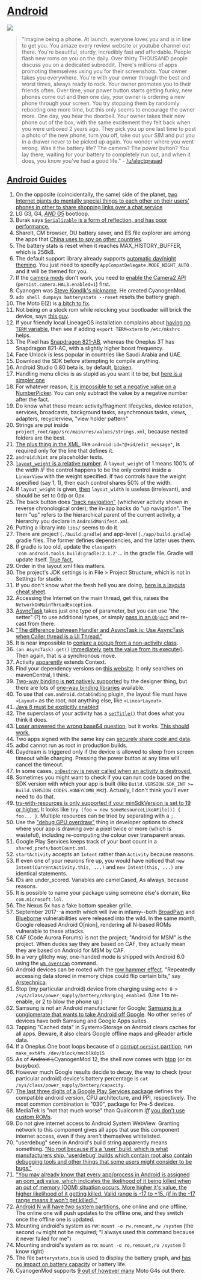 # [Android](https://www.reddit.com/r/androiddev/comments/3ka9j0/what_to_know_for_a_mobile_developer_interview/)

![](http://i.imgur.com/2q7uebE.jpg)

> "Imagine being a phone. At launch, everyone loves you and is in line to get you. You amaze every review website or youtube channel out there. You're beautiful, sturdy, incredibly fast and affordable. People flash new roms on you on the daily. Over thirty THOUSAND people discuss you on a dedicated subreddit. There's millions of apps promoting themselves using you for their screenshots. Your owner takes you everywhere. You're with your owner through the best and worst times, always ready to rock. Your owner promotes you to their friends often. Over time, your power button starts getting funky, new phones come out and then one day, your owner is ordering a new phone through your screen. You try stopping them by randomly rebooting one more time, but this only seems to encourage the owner more. One day, you hear the doorbell. Your owner takes their new phone out of the box, with the same excitement they felt back when you were unboxed 2 years ago. They pick you up one last time to post a photo of the new phone, turn you off, take out your SIM and put you in a drawer never to be picked up again. You wonder where you went wrong. Was it the battery life? The camera? The power button? You lay there, waiting for your battery to completely run out, and when it does, you know you've had a good life." - [/u/alectprasad](https://www.reddit.com/r/Android/comments/721w8x/you_just_got_a_new_smartphone_what_is_the_first/dnfmdp4/)

## [Android Guides](https://github.com/codepath/android_guides/wiki)

1. On the opposite (coincidentally, the same) side of the planet, [two Internet giants do mentally special things to each other on their users' phones in other to share shopping links over a chat service](https://www.reddit.com/r/oneplus/comments/7prvrj/i_looked_into_what_actually_is_being_sent_and/dsk9ykl/)
1. LG G3, G4, [*AND* G5](https://www.reddit.com/r/Android/comments/7mmz3s/htc_and_motorola_say_they_dont_slow_old_phones/drvh082/) bootloop.
1. Burak says [`Serializable` is a form of reflection, and has poor performance.](https://android.jlelse.eu/yet-another-awesome-kotlin-feature-parcelize-5439718ba220)
1. ShareIt, CM browser, DU battery saver, and ES file explorer are among the apps that [China uses to spy on other countries](https://www.reddit.com/r/Android/comments/7godzf/china_is_spying_through_42_apps_delete_them/dqlb3yh/).
1. The battery stats is reset when it reaches MAX_HISTORY_BUFFER, which is 256kB.
1. The default support library already supports [automatic day/night theming](https://android-developers.googleblog.com/2016/02/android-support-library-232.html). You just need to specify `AppCompatDelegate.MODE_NIGHT_AUTO` and it will be themed for you.
1. If the [camera mods](https://www.celsoazevedo.com/files/android/google-camera/) don't work, you need to [enable the Camera2 API](https://forum.xda-developers.com/apps/magisk/module-camera2api-enabler-t3656651) (`persist.camera.HAL3.enabled=1`) first.
1. Cyanogen was [Steve Kondik's nickname](https://github.com/cyanogen). He created CyanogenMod.
1. `adb shell dumpsys batterystats --reset` resets the battery graph.
1. The Moto E(2) is [a bitch to fix](https://www.ifixit.com/Guide/Motorola+Moto+E+2nd+Generation+Battery+Replacement/56502).
1. Not being on a stock rom while relocking your bootloader will brick the device, says [this guy](https://forum.xda-developers.com/showpost.php?p=69267541&postcount=9).
1. If your friendly local LineageOS installation complains about [having no `TERM` variable](https://jira.lineageos.org/browse/BUGBASH-556?attachmentViewMode=list), then see if adding `export TERM=xterm` to `/etc/mkshrc` helps.
1. The Pixel has [Snapdragon 821-AB](https://www.xda-developers.com/dissecting-speed-how-oneplus-leveraged-excellent-real-world-performance/), whereas the Oneplus 3T has Snapdragon 821-AC, with a slightly higher boost frequency.
1. Face Unlock is less popular in countries like Saudi Arabia and UAE.
1. Download the SDK before attempting to compile anything.
1. Android Studio 0.80 beta is, by default, [broken](http://stackoverflow.com/questions/24465289/android-studio-failure-install-failed-older-sdk).
1. Handling menu clicks is as stupid as you want it to be, but [here is a simpler one](http://stackoverflow.com/a/7480103/1558430)
1. For whatever reason, [it is impossible to set a negative value on a NumberPicker](http://stackoverflow.com/questions/20968561/android-numberpicker-negative-values). You can only subtract the value by a negative number after the fact.
1. Do know what these mean: activity/fragment lifecycles, device rotation, services, broadcasts, background tasks, asynchronous tasks, views, adapters, recyclerview, "view holder pattern"
1. Strings are put inside `project_root/app/src/main/res/values/strings.xml`, because nested folders are the best.
1. [The plus thing in the XML](http://developer.android.com/training/basics/firstapp/building-ui.html), like `android:id="@+id/edit_message"`, is required only for the line that defines it.
1. `android:hint` are placeholder texts.
1. [`layout_weight` is a relative number](http://stackoverflow.com/questions/3995825/what-does-androidlayout-weight-mean). A `layout_weight` of 1 means 100% of the width *IF* the control happens to be the only control inside a `LinearView` with the weight specified. If two controls have the weight specified (say 1, 1), then each control shares 50% of the width.
1. If `layout_weight` is given, [then](http://developer.android.com/training/basics/firstapp/building-ui.html) `layout_width` is useless (irrelevant), and should be set to 0dp or 0px.
1. The back button does ["back navigation"](http://developer.android.com/design/patterns/navigation.html) (whichever activity shown in reverse chronological order); the in-app backs do "up navigation". The term "up" refers to the hierarchical parent of the current activity, a hierarchy you declare in `AndroidManifest.xml`.
1. Putting a library into `libs/` seems to do it.
1. There are project (`./build.gradle`) and app-level (`./app/build.gradle`) gradle files. The former defines dependencies, and the latter uses them.
1. If gradle is too old, update the `classpath 'com.android.tools.build:gradle:2.1.2'`... in the gradle file. Gradle will update itself. [True fact.](http://stackoverflow.com/questions/17634708/android-studio-upgraded-from-0-1-9-to-0-2-0-causing-gradle-build-errors-now/17648742#17648742)
1. Order in the layout xml files matters.
1. The project's JDK settings is in File > Project Structure, which is not in Settings for studio.
1. If you don't know what the fresh hell you are doing, [here is a layouts cheat sheet](http://labs.udacity.com/images/Layout-Cheat-Sheet.pdf).
1. Accessing the Internet on the main thread, get this, raises the `NetworkOnMainThreadException`.
1. [AsyncTask](http://stackoverflow.com/questions/3921816/can-i-pass-different-types-of-parameters-to-an-asynctask-in-android) takes just one type of parameter, but you can use "the setter" (?) to use additional types, or simply [pass in an `Object`](http://stackoverflow.com/a/9077177) and re-cast from there.
1. ["The difference between Handler and AsyncTask is: Use AsyncTask when Caller thread is a UI Thread."](http://stackoverflow.com/a/9800870)
1. It is near impossible to [conjure a popup from a non-activity class](http://stackoverflow.com/a/31221646).
1. `(an AsyncTask).get()` [immediately gets the value from its execute()](http://stackoverflow.com/a/10972142). Then again, that is a synchronous move.
1. Activity [apparently](http://stackoverflow.com/a/9192916/1558430) extends Context.
1. Find your dependency versions on [this website](http://search.maven.org/#search%7Cga%7C1%7Cio.reactivex.rxjava). It only searches on mavenCentral, I think.
1. [Two-way binding is **not** natively supported](https://medium.com/@fabioCollini/android-data-binding-f9f9d3afc761#.pfcgcnfo5) by the designer thing, but there are lots of [one-way binding libraries](https://developer.android.com/topic/libraries/data-binding/index.html) available.
1. To use that `com.android.databinding` plugin, the layout file must have `<Layout>` as the root, not anything else, like `<LinearLayout>`.
1. [Java 8 must be explicitly enabled](http://stackoverflow.com/a/37004259/1558430)
1. The superclass of your activity has a [`setTitle()`](http://stackoverflow.com/questions/3975550/android-how-to-change-the-application-title) that does what you think it does.
1. [Loser answered the wrong base64 question](http://stackoverflow.com/a/29383697/1558430), but it works. [This should work.](http://stackoverflow.com/a/15683305/1558430)
1. Two apps signed with the same key can [securely share code and data](https://developer.android.com/studio/publish/app-signing.html#considerations).
1. adbd cannot run as root in production builds.
1. Daydream is triggered only if the device is allowed to sleep from screen timeout while charging. Pressing the power button at any time will cancel the timeout.
1. In some cases, [`onDestroy` is never called when an activity is destroyed.](https://academy.realm.io/posts/sf-fabien-davos-modern-android-ditching-activities-fragments/)
1. Sometimes you might want to check if you can run code based on the SDK version with which your app is built (like `Build.VERSION.SDK_INT >= Build.VERSION_CODES.HONEYCOMB_MR2`). Actually, I don't think you'll ever need to do that.
1. [try-with-resources is only supported if your minSdkVersion is set to 19 or higher.](https://stackoverflow.com/a/24290875/1558430) It looks like `try (foo = new SomeResourceLikeAFile()) { foo... }`. Multiple resources can be tried by separating with a `;`.
1. Use the ["debug GPU overdraw"](https://www.youtube.com/watch?v=I4MhEx-nck4) thing in developer options to check where your app is drawing over a pixel twice or more (which is wasteful), including re-computing the colour over transparent areas.
1. Google Play Services keeps track of your boot count in a `shared_prefs/bootCount.xml`.
1. `startActivity` accepts an `Intent` rather than `Activity` because reasons.
1. If even one of your neurons fire up, you would have noticed that `new Intent(CurrentActivity.this, ...)` and `new Intent(this, ...)` are identical statements.
1. IDs are under_scored. Variables are camelCased, As always, because reasons.
1. It is possible to name your package using someone else's domain, like `com.microsoft.lol`.
1. The Nexus 5x has a fake bottom speaker grille.
1. September 2017--a month which will live in infamy--both [BroadPwn](https://blog.exodusintel.com/2017/07/26/broadpwn/) and [Blueborne](https://www.armis.com/blueBorne/) vulnerabilities were released into the wild. In the same month, Google released Android O[nion], rendering all N-based ROMs vulnerable to these attacks.
1. CAF (Code Aurora Forums) is not the project; "Android for MSM" is the project. When dudes say they are based on CAF, they actually mean they are based on Android for MSM by CAF.
1. In a very glitchy way, one-handed mode is shipped with Android 6.0 using the [`wm overscan`](https://forum.xda-developers.com/u/tasker-tips-tricks/guide-hold-swipe-home-button-to-enable-t3330353) command.
1. Android devices can be rooted with the [row hammer effect](https://en.wikipedia.org/wiki/Row_hammer). "Repeatedly accessing data stored in memory chips could flip certain bits," say [Arstechnica](https://arstechnica.com/information-technology/2016/10/using-rowhammer-bitflips-to-root-android-phones-is-now-a-thing/).
1. Stop (my particular android) device from charging using `echo 0 > /sys/class/power_supply/battery/charging_enabled`. (Use 1 to re-enable, or 2 to blow the phone up.)
1. Samsung is not an Android manufacturer for Google; [Samsung is a conglomerate that wants to take Android off Google](https://www.youtube.com/watch?v=2_L9j6mDJBg). No other series of devices have both Samsung and Google Apps suites.
1. Tapping "Cached data" in System>Storage on Android clears caches for all apps. Beware, it also clears Google offline maps and gReader article data.
1. If a Oneplus One boot loops because of a [corrupt `persist` partition](http://www.androidpolice.com/2014/10/13/heres-easy-fix-oneplus-one-sudden-death-bug-results-neverending-boot-loops/), run `make_ext4fs /dev/block/mmcblk0p15`
1. As of ~~Android L~~CyanogenMod 12, the shell now comes with [htop](http://en.wikipedia.org/wiki/Htop) (or its busybox).
1. However much Google results decide to decay, the way to check (your particular android) device's battery percentage is `cat /sys/class/power_supply/battery/capacity`.
1. [The last three digits of a Google Play Services package](https://www.reddit.com/r/Android/comments/3mh7vt/new_google_play_services_8118_438/cvf1ni5) defines the compatible android version, CPU architecture, and PPI, respectively. The most common combination is "030", package for Pre-5 devices.
1. MediaTek is "not that much worse" than Qualcomm *iff* [you don't use custom ROMs](https://www.reddit.com/r/Android/comments/6p8nio/is_mediatek_really_that_worse/).
1. Do not give internet access to Android System WebView. Granting network to this component gives all apps that use this component internet access, even if they aren't themselves whitelisted.
1. "userdebug" seen in Android's build string apparently means something. ["No root because it's a 'user' build, which is what manufacturers ship. 'userdebug' builds which contain root also contain debugging tools and other things that some users might consider to be bugs."](https://www.reddit.com/r/oneplus/comments/3sre4p/exodus_511_nightlies_vs_60_sultans_rom/cx07d0u)
1. ["You may already know that every app/process in Android is assigned an oom_adj value, which indicates the likelihood of it being killed when an out of memory (OOM) situation occurs. More higher it's value, the higher likelihood of it getting killed. Valid range is -17 to +15. (if in the -17 range means it won't get killed)."](http://forum.xda-developers.com/showthread.php?t=2751559)
1. [Android N will have *two* system partitions](https://en.wikipedia.org/wiki/Android_Nougat#Development_platform), one online and one offline. The online one will push updates to the offline one, and they switch once the offline one is updated.
1. Mounting android's system as rw: `mount -o rw,remount,rw /system` (the second `rw` might not be required; "I always used this command because it never failed for me")
1. Mounting android's system as ro: `mount -o ro,remount,ro /system` (I know right)
1. The file `batterystats.bin` is used to display the battery graph, and [has no impact on battery capacity](https://androidcentral.com/wiping-battery-stats-doesnt-improve-battery-life-says-google-engineer) or battery life.
1. CyanogenMod supports [9 out of however many](https://wiki.lineageos.org/devices/athene/#special-boot-modes) Moto G4s out there.
